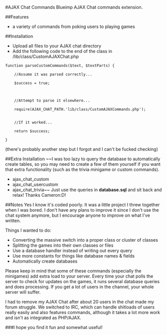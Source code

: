 #AJAX Chat Commands
Blueimp AJAX Chat commands extension.

##Features
- a variety of commands from poking users to playing games

##Installation
- Upload all files to your AJAX chat directory
- Add the following code to the end of the class in /lib/class/CustomAJAXChat.php

```
function parseCustomCommands($text, $textParts) {
		
	//Assume it was parsed correctly...

	$success = true;
		
		

	//Attempt to parse it elsewhere...
		
	require(AJAX_CHAT_PATH.'lib/class/CustomAJAXCommands.php');


	//If it worked...
		
	return $success;
	
}
```
(there's probably another step but I forgot and I can't be fucked checking)

##Extra Installation
~~I was too lazy to query the database to automatically create tables, so you may need to create a few of them yourself if you want that extra functionality (such as the trivia minigame or custom commands).
- ajax_chat_custom
- ajax_chat_usercustom
- ajax_chat_trivia~~
Just use the queries in **database.sql** and sit back and relax! Thanks Cameron:D!

##Notes
Yes I know it's coded poorly. It was a little project I threw together when I was bored. I don't have any plans to improve it since I don't use the chat system anymore, but I encourage anyone to improve on what I've written.

Things I wanted to do:
- Converting the massive switch into a proper class or cluster of classes
- Splitting the games into their own classes or files
- Use a database handler instead of writing out every query
- Use more constants for things like database names & fields
- Automatically create databases

Please keep in mind that some of these commands (especially the minigames) add extra load to your server. Every time your chat polls the server to check for updates on the games, it runs several database queries and does processing. If you get a lot of users in the channel, your whole server will suffer.

I had to remove my AJAX Chat after about 20 users in the chat made my forum struggle. We switched to IRC, which can handle shitloads of users really easily and also features commands, although it takes a lot more work and isn't as integrated as PHP/AJAX.

###I hope you find it fun and somewhat useful!